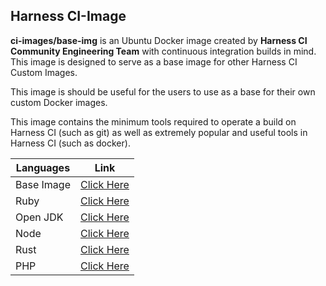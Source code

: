 ## Harness CI-Image

**ci-images/base-img** is an Ubuntu Docker image created by **Harness CI Community Engineering Team** with continuous integration builds in mind. This image is designed to serve as a base image for other Harness CI Custom Images.

This image is should be useful for the users to use as a base for their own custom Docker images.

This image contains the minimum tools required to operate a build on Harness CI (such as git) as well as extremely popular and useful tools in Harness CI (such as docker).

| Languages | Link |
| --- | --- |
|Base Image| [Click Here](https://github.com/krishi0408/sample-app/blob/main/docs//overview.md) 
|Ruby|[Click Here](https://github.com/harness-community/python-pipeline-sample/blob/main/docs/CreatePipeline.md) |
|Open JDK| [Click Here](https://github.com/harness-community/python-pipeline-sample/blob/main/docs/build.md) |
|Node| [Click Here](https://github.com/harness-community/python-pipeline-sample/blob/main/docs/DockerPush.md.md) 
|Rust| [Click Here](https://github.com/harness-community/python-pipeline-sample/blob/main/docs/Integeration.md) |
|PHP| [Click Here](https://github.com/harness-community/python-pipeline-sample/blob/main/docs/requirements.md) |
